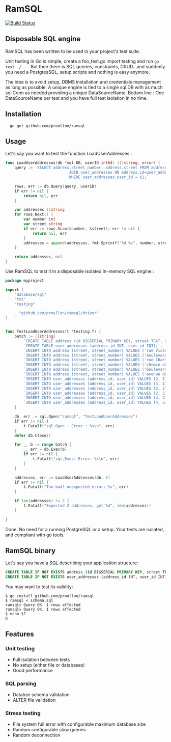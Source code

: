 # RamSQL

[![Build Status](https://travis-ci.org/proullon/ramsql.svg)](https://travis-ci.org/proullon/ramsql)

## Disposable SQL engine

RamSQL has been written to be used in your project's test suite.

Unit testing in Go is simple, create a foo_test.go import testing and run `go test ./...`.
But then there is SQL queries, constraints, CRUD...and suddenly you need a PostgresSQL, setup scripts and nothing is easy anymore.

The idea is to avoid setup, DBMS installation and credentials management as long as possible.
A unique engine is tied to a single sql.DB with as much sql.Conn as needed providing a unique DataSourceName.
Bottom line : One DataSourceName per test and you have full test isolation in no time.

## Installation

```
  go get github.com/proullon/ramsql
```

## Usage 

Let's say you want to test the function LoadUserAddresses :

```go
func LoadUserAddresses(db *sql.DB, userID int64) ([]string, error) {
	query := `SELECT address.street_number, address.street FROM address 
							JOIN user_addresses ON address.id=user_addresses.address_id 
							WHERE user_addresses.user_id = $1;`

	rows, err := db.Query(query, userID)
	if err != nil {
		return nil, err
	}

	var addresses []string
	for rows.Next() {
		var number int
		var street string
		if err := rows.Scan(&number, &street); err != nil {
			return nil, err
		}
		addresses = append(addresses, fmt.Sprintf("%d %s", number, street))
	}

	return addresses, nil
}

```
Use RamSQL to test it in a disposable isolated in-memory SQL engine :

```go
package myproject 

import (
	"database/sql"
	"fmt"
	"testing"

	_ "github.com/proullon/ramsql/driver"
)


func TestLoadUserAddresses(t *testing.T) {
	batch := []string{
		`CREATE TABLE address (id BIGSERIAL PRIMARY KEY, street TEXT, street_number INT);`,
		`CREATE TABLE user_addresses (address_id INT, user_id INT);`,
		`INSERT INTO address (street, street_number) VALUES ('rue Victor Hugo', 32);`,
		`INSERT INTO address (street, street_number) VALUES ('boulevard de la République', 23);`,
		`INSERT INTO address (street, street_number) VALUES ('rue Charles Martel', 5);`,
		`INSERT INTO address (street, street_number) VALUES ('chemin du bout du monde ', 323);`,
		`INSERT INTO address (street, street_number) VALUES ('boulevard de la liberté', 2);`,
		`INSERT INTO address (street, street_number) VALUES ('avenue des champs', 12);`,
		`INSERT INTO user_addresses (address_id, user_id) VALUES (2, 1);`,
		`INSERT INTO user_addresses (address_id, user_id) VALUES (4, 1);`,
		`INSERT INTO user_addresses (address_id, user_id) VALUES (2, 2);`,
		`INSERT INTO user_addresses (address_id, user_id) VALUES (2, 3);`,
		`INSERT INTO user_addresses (address_id, user_id) VALUES (4, 4);`,
		`INSERT INTO user_addresses (address_id, user_id) VALUES (4, 5);`,
	}

	db, err := sql.Open("ramsql", "TestLoadUserAddresses")
	if err != nil {
		t.Fatalf("sql.Open : Error : %s\n", err)
	}
	defer db.Close()

	for _, b := range batch {
		_, err = db.Exec(b)
		if err != nil {
			t.Fatalf("sql.Exec: Error: %s\n", err)
		}
	}

	addresses, err := LoadUserAddresses(db, 1)
	if err != nil {
		t.Fatalf("Too bad! unexpected error: %s", err)
	}

	if len(addresses) != 2 {
		t.Fatalf("Expected 2 addresses, got %d", len(addresses))
	}

}
```

Done. No need for a running PostgreSQL or a setup. Your tests are isolated, and compliant with go tools.

## RamSQL binary

Let's say you have a SQL describing your application structure:

```sql
CREATE TABLE IF NOT EXISTS address (id BIGSERIAL PRIMARY KEY, street TEXT, street_number INT);
CREATE TABLE IF NOT EXISTS user_addresses (address_id INT, user_id INT);
```
You may want to test its validity:

```console
$ go install github.com/proullon/ramsql
$ ramsql < schema.sql
ramsql> Query OK. 1 rows affected
ramsql> Query OK. 1 rows affected
$ echo $?
0
```

## Features

### Unit testing

- Full isolation between tests
- No setup (either file or databases)
- Good performance

### SQL parsing

- Databse schema validation
- ALTER file validation

### Stress testing

- File system full error with configurable maximum database size
- Random configurable slow queries
- Random deconnection
